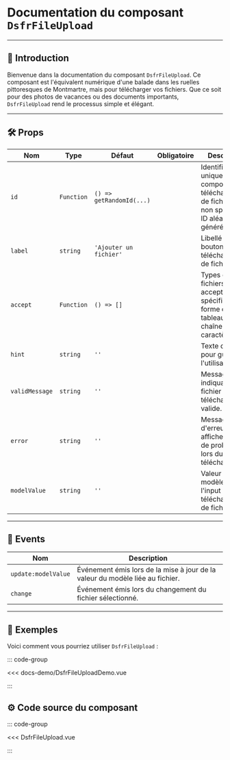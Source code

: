 # Documentation du composant `DsfrFileUpload`

---

## 🌟 Introduction

Bienvenue dans la documentation du composant `DsfrFileUpload`. Ce composant est l'équivalent numérique d'une balade dans les ruelles pittoresques de Montmartre, mais pour télécharger vos fichiers. Que ce soit pour des photos de vacances ou des documents importants, `DsfrFileUpload` rend le processus simple et élégant.

---

## 🛠️ Props

| Nom            | Type        | Défaut                 | Obligatoire   | Description                                                    |
|----------------|-------------|------------------------|---------------|----------------------------------------------------------------|
| `id`           | `Function`  | `() => getRandomId(...)`|               | Identifiant unique pour le composant de téléchargement de fichier. Si non spécifié, un ID aléatoire est généré.    |
| `label`        | `string`    | `'Ajouter un fichier'` |               | Libellé pour le bouton de téléchargement de fichier.          |
| `accept`       | `Function`  | `() => []`             |               | Types de fichiers acceptés, spécifiés sous forme d'un tableau de chaînes de caractères.   |
| `hint`         | `string`    | `''`                   |               | Texte d'indice pour guider l'utilisateur.                    |
| `validMessage` | `string`    | `''`                   |               | Message indiquant que le fichier téléchargé est valide.       |
| `error`        | `string`    | `''`                   |               | Message d'erreur à afficher en cas de problème lors du téléchargement. |
| `modelValue`   | `string`    | `''`                   |               | Valeur liée au modèle de l'input de téléchargement de fichier.|

---

## 📡 Events

| Nom                | Description                                                                        |
|--------------------|------------------------------------------------------------------------------------|
| `update:modelValue`| Événement émis lors de la mise à jour de la valeur du modèle liée au fichier.      |
| `change`           | Événement émis lors du changement du fichier sélectionné.                           |

---

## 📝 Exemples

Voici comment vous pourriez utiliser `DsfrFileUpload` :

::: code-group

<Story data-title="Démo" min-h="1600px">
  <DsfrFileUploadDemo />
</Story>

<<< docs-demo/DsfrFileUploadDemo.vue

:::

## ⚙️ Code source du composant

::: code-group

<<< DsfrFileUpload.vue

:::

<script setup lang="ts">
import DsfrFileUploadDemo from './docs-demo/DsfrFileUploadDemo.vue'
</script>
